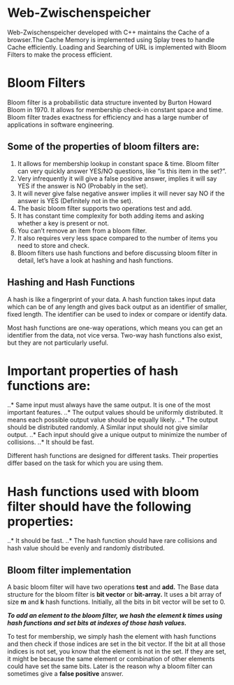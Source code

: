 # Web-Zwischenspeicher
Web-Zwischenspeicher developed with C++ maintains the Cache of a browser.The Cache Memory is implemented using Splay trees to handle Cache efficiently. Loading and Searching of URL is implemented with Bloom Filters to make the process efficient.

# Bloom Filters
Bloom filter is a probabilistic data structure invented by Burton Howard Bloom in 1970. It allows for membership check-in constant space and time. Bloom filter trades exactness for efficiency and has a large number of applications in software engineering.
 ## Some of the properties of bloom filters are:
  1. It allows for membership lookup in constant space & time. Bloom filter can very quickly answer YES/NO questions, like “is this item in the set?”.
  2. Very infrequently it will give a false positive answer, implies it will say YES if the answer is NO (Probably in the set).
  3. It will never give false negative answer implies it will never say NO if the answer is YES (Definitely not in the set).
  4. The basic bloom filter supports two operations test and add.
  5. It has constant time complexity for both adding items and asking whether a key is present or not.
  6. You can’t remove an item from a bloom filter.
  7. It also requires very less space compared to the number of items you need to store and check.
  8. Bloom filters use hash functions and before discussing bloom filter in detail, let’s have a look at hashing and hash functions.
 ## Hashing and Hash Functions  
  A hash is like a fingerprint of your data. A hash function takes input data which can be of any length and gives back output as an identifier of smaller, fixed length. The identifier can be used to index or compare or identify data.
  
  Most hash functions are one-way operations, which means you can get an identifier from the data, not vice versa. Two-way hash functions also exist, but they are not particularly useful.
  
 # Important properties of hash functions are:
  ..* Same input must always have the same output. It is one of the most important features.
  ..* The output values should be uniformly distributed. It means each possible output value should be equally likely.
  ..* The output should be distributed randomly. A Similar input should not give similar output.
  ..* Each input should give a unique output to minimize the number of collisions.
  ..* It should be fast.
 
 Different hash functions are designed for different tasks. Their properties differ based on the task for which you are using them. 
 
 # Hash functions used with bloom filter should have the following properties:
  ..* It should be fast.
  ..* The hash function should have rare collisions and hash value should be evenly and randomly distributed.
  
 ## Bloom filter implementation
 A basic bloom filter will have two operations **test** and **add.** The Base data structure for the bloom filter is **bit vector** or **bit-array.** It uses a bit array of size **m** and **k** hash functions. Initially, all the bits in bit vector will be set to 0.

_**To add an element to the bloom filter, we hash the element k times using hash functions and set bits at indexes of those hash values.**_
 
 
 <script src="https://gist.github.com/Sadham-Hussian/7aabe80f8f25a3cbbcd4e4fa26ff46dd.js"></script>
 
 
 To test for membership, we simply hash the element with hash functions and then check if those indices are set in the bit vector. If the bit at all those indices is not set, you know that the element is not in the set. If they are set, it might be because the same element or combination of other elements could have set the same bits. Later is the reason why a bloom filter can sometimes give a **false positive** answer.
 
 
 <script src="https://gist.github.com/Sadham-Hussian/8fcd3140a0bfcee5ad285c6aafd0c75f.js"></script>

